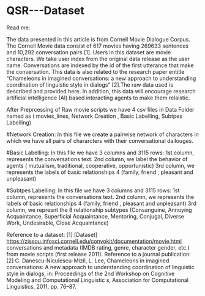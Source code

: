# QSR---Dataset

Read me:

The data presented in this article is from Cornell Movie Dialogue Corpus. 
The Cornell Movie data consist of 617 movies having 269633 sentences and 10,292 conversation pairs [1].
Users in this dataset are movie characters. We take user index from the original data release as the user name.
Conversations are indexed by the id of the first utterance that make the conversation. 
This data is also related to the research paper entitle “Chameleons in imagined conversations: a new approach to understanding coordination of linguistic style in dialogs” [2].The raw data used is described and provided here.
In addition, this data will encourage research artificial intelligence (AI) based interacting agents to make them relaistic.


After Preprcessing of Raw movie scripts we have 4 csv files in Data Folder named as ( movies_lines, Network Creation , Basic Labelling, Subtpes Labelling)

#Network Creation:
        In this file we create a pairwise network of characters in which we have all pairs of chararcters with their conversational dailouges.

#Basic Labelling:
        In this file we have 3 columns and 3115 rows: 
        1st column, represents the conversations text. 
        2nd column, we label the behavior of agents ( mutualism, traditional, cooperative, opportunistic)
        3rd column, we represents the labels of basic relationships 4 (family, friend , pleasant and unpleasant)

#Subtpes Labelling:
In this file we have 3 columns and 3115 rows:
        1st column, represents the conversations text. 
        2nd column, we represents the labels of basic relationships 4 (family, friend , pleasant and unpleasant)
        3rd column, we represnt the 8 relationship subtypes (Consanguine, Annoying Acquaintance, Superficial Acquaintance,
                                                            Mentoring, Conjugal, Diverse Work, Undesirable, 
                                                            Close Acquaintance)

Reference to a dataset:
[1] [Dataset] https://zissou.infosci.cornell.edu/convokit/documentation/movie.html conversations and metadata (IMDB rating, genre, character gender, etc.) from movie scripts (first release 2011).
Reference to a journal publication: 
[2] C. Danescu-Niculescu-Mizil, L. Lee, Chameleons in imagined conversations: A new approach to understanding coordination of linguistic style in dialogs, in: Proceedings of the 2nd Workshop on Cognitive Modeling and Computational Linguistic s, Association for Computational Linguistics, 2011, pp. 76–87.
